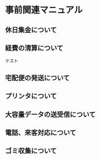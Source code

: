 # 事前関連マニュアル
## 休日集金について
## 経費の清算について
テスト
## 宅配便の発送について
## プリンタについて
## 大容量データの送受信について
## 電話、来客対応について
## ゴミ収集について